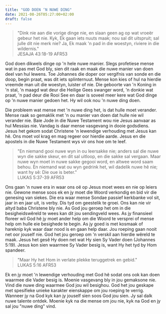 ```yaml
---
title: "GOD DOEN ‘N NUWE DING"
date: 2021-08-26T05:27:00+02:00
draft: false
---
```

> "Dink nie aan die vorige dinge nie, en slaan geen ag op wat vroeër gebeur het nie. Kyk, Ek gaan iets nuuts maak; nou sal dit uitspruit; sal julle dit nie merk nie? Ja, Ek maak 'n pad in die woestyn, riviere in die wildernis."  
> ‭‭JESAJA‬ ‭43:18-19‬ ‭AFR53‬‬

God doen dikwels dinge op 'n hele nuwe manier. Slegs profetiese mense wat in pas met God bly, sien dit raak en maak die nuwe manier van doen deel van hul lewens. Toe Johannes die doper oor vergifnis van sonde en die doop, begin praat, was dit iets splinternuut. Mense kon kies of hul na hierdie vreemde man uit die woestyn, luister of nie. Die geboorte van 'n Koning in 'n stal, 'n maagd wat deur die Heilige Gees swanger word, 'n donkie wat praat, 'n pad deur die Rooi See en daar is soveel meer kere wat God dinge op 'n nuwe manier gedoen het. Hy wil ook nou 'n nuwe ding doen.

Die probleem wat mense met 'n nuwe ding het, is dat hulle moet verander.   
Mense raak so gemaklik met 'n ou manier van doen dat hulle nie wil verander nie. Baie Jode in die Nuwe Testament wou nie Jesus aanvaar as hul Messias nie. Vandag is daar mense vasgevang in dooie godsdiens. Jesus het gekom sodat Christene 'n lewendige verhouding met Jesus kan hê. Ons moet vol krag en mag regeer oor hierdie aarde. Jesus en die apostels in die Nuwe Testament wys vir ons hoe om te leef.
> "En niemand gooi nuwe wyn in ou leersakke nie; anders sal die nuwe wyn die sakke skeur, en dit sal uitloop, en die sakke sal vergaan. Maar nuwe wyn moet in nuwe sakke gegooi word, en altwee word saam behou. En niemand wat ou wyn gedrink het, wil dadelik nuwe hê nie; want hy sê: Die oue is beter."  
> ‭‭LUKAS‬ ‭5:37-39‬ ‭AFR53‬‬

Ons gaan 'n nuwe era in waar ons oë op Jesus moet wees en nie op leiers nie. Gewone mense soos ek en jy moet die Woord verkondig en bid vir die genesing van siekes. Die era waar mense Sondae passief kerkbanke vol sit, jaar in en jaar uit, is verby. Dis tyd om geestelik te groei. Ons kan nie vir altyd baba Christene bly nie. As God jou geroep het om in die besigheidswêreld te wees kan dit jou sendingveld wees. As jy finansieel floreer wil God hê jy moet ander help om die Woord te versprei of mense help om hulle eie besighede te begin. As jy goed is met kosmaak of hareknip kyk waar daar nood is en gaan help daar. Jou roeping gaan nooit net oor jouself nie. God het jou geroep om 'n verskil aan hierdie wêreld te maak. Jesus het gesê Hy doen net wat Hy sien Sy Vader doen (Johannes 5:19). Jesus kon sien waarmee Sy Vader besig is, want Hy het tyd by Hom spandeer.
> "Maar Hy het Hom in verlate plekke teruggetrek en gebid."  
> ‭‭LUKAS‬ ‭5:16‬ ‭AFR53‬‬

Ek en jy moet 'n lewendige verhouding met God hê sodat ons ook kan doen waarmee die Vader besig is. Moenie vasgevang bly in jou gemaksone nie. Vind die nuwe ding waarmee God jou wil besighou. God het jou geskape met spesifieke unieke karakter eienskappe om jou roeping te verrig. Wanneer jy na God kyk kan jy jouself sien soos God jou sien. Jy sal dalk nuwe talente ontdek. Moenie kyk na die mense om jou nie, kyk na God en jy sal jou "nuwe ding" vind.
